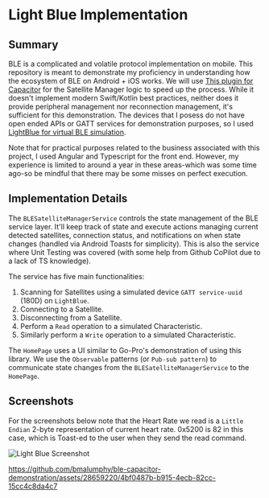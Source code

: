 # __Light Blue Implementation__

## Summary

BLE is a complicated and volatile protocol implementation on mobile. This repository is meant to demonstrate my proficiency in understanding how the ecosystem of BLE on Android + iOS works. We will use [This plugin for Capacitor](https://github.com/capacitor-community/bluetooth-le) for the Satellite Manager logic to speed up the process. While it doesn't implement modern Swift/Kotlin best practices, neither does it provide peripheral management nor reconnection management, it's sufficient for this demonstration. The devices that I posess do not have open ended APIs or GATT services for demonstration purposes, so I used [LightBlue for virtual BLE simulation](https://apps.apple.com/us/app/lightblue/id557428110).

Note that for practical purposes related to the business associated with this project, I used Angular and Typescript for the front end. However, my experience is limited to around a year in these areas-which was some time ago-so be mindful that there may be some misses on perfect execution.

## Implementation Details

The `BLESatelliteManagerService` controls the state management of the BLE service layer. It'll keep track of state and execute actions managing current detected satellites, connection status, and notifications on when state changes (handled via Android Toasts for simplicity). This is also the service where Unit Testing was covered (with some help from Github CoPilot due to a lack of TS knowledge).

The service has five main functionalities:
1. Scanning for Satellites using a simulated device `GATT service-uuid` (180D) on `LightBlue`.
2. Connecting to a Satellite.
3. Disconnecting from a Satellite.
4. Perform a `Read` operation to a simulated Characteristic.
5. Similarly perform a `Write` operation to a simulated Characteristic.

The `HomePage` uses a UI similar to Go-Pro's demonstration of using this library. We use the `Observable` patterns (or `Pub-sub pattern`) to communicate state changes from the `BLESatelliteManagerService` to the `HomePage`.

## Screenshots

For the screenshots below note that the Heart Rate we read is a `Little Endian` 2-byte representation of current heart rate. 0x5200 is 82 in this case, which is Toast-ed to the user when they send the read command.

![Light Blue Screenshot](https://github.com/bmalumphy/ble-capacitor-demonstration/assets/28659220/a68c9032-4a3f-48a5-9055-4ddb399af043)

https://github.com/bmalumphy/ble-capacitor-demonstration/assets/28659220/4bf0487b-b915-4ecb-82cc-15cc4c8da4c7
